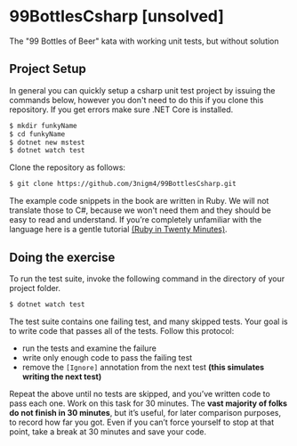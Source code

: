 # 99BottlesCsharp [unsolved]
The "99 Bottles of Beer" kata with working unit tests, but without solution

## Project Setup

In general you can quickly setup a csharp unit test project by issuing the commands below, however you don't need to do this if you clone this repository. If you get errors make sure .NET Core is installed.
```sh
$ mkdir funkyName
$ cd funkyName
$ dotnet new mstest
$ dotnet watch test
```
Clone the repository as follows:

```sh
$ git clone https://github.com/3nigm4/99BottlesCsharp.git
```

The example code snippets in the book are written in Ruby. We will not translate those to C#, because we won't need them and they should be easy to read and understand. If you’re completely unfamiliar with the language here is a gentle tutorial [(Ruby in Twenty Minutes)](https://www.ruby-lang.org/en/documentation/quickstart/).

## Doing the exercise

To run the test suite, invoke the following command in the directory of your project folder.
```sh
$ dotnet watch test
```

The test suite contains one failing test, and many skipped tests. Your goal is to write code that passes all
of the tests. Follow this protocol:

* run the tests and examine the failure
* write only enough code to pass the failing test
* remove the `[Ignore]` annotation from the next test __(this simulates writing the next test)__

Repeat the above until no tests are skipped, and you’ve written code to pass each one.
Work on this task for 30 minutes. The __vast majority of folks do not finish in 30 minutes__, but it’s useful,
for later comparison purposes, to record how far you got. Even if you can’t force yourself to stop at that
point, take a break at 30 minutes and save your code.
